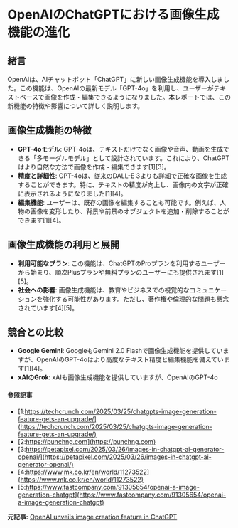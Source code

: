 # OpenAIのChatGPTにおける画像生成機能の進化

## 緒言

OpenAIは、AIチャットボット「ChatGPT」に新しい画像生成機能を導入しました。この機能は、OpenAIの最新モデル「GPT-4o」を利用し、ユーザーがテキストベースで画像を作成・編集できるようになりました。本レポートでは、この新機能の特徴や影響について詳しく説明します。

## 画像生成機能の特徴

- **GPT-4oモデル**: GPT-4oは、テキストだけでなく画像や音声、動画を生成できる「多モーダルモデル」として設計されています。これにより、ChatGPTはより自然な方法で画像を作成・編集できます[1][3]。
- **精度と詳細性**: GPT-4oは、従来のDALL-E 3よりも詳細で正確な画像を生成することができます。特に、テキストの精度が向上し、画像内の文字が正確に表示されるようになりました[1][4]。
- **編集機能**: ユーザーは、既存の画像を編集することも可能です。例えば、人物の画像を変形したり、背景や前景のオブジェクトを追加・削除することができます[1][4]。

## 画像生成機能の利用と展開

- **利用可能なプラン**: この機能は、ChatGPTのProプランを利用するユーザーから始まり、順次Plusプランや無料プランのユーザーにも提供されます[1][5]。
- **社会への影響**: 画像生成機能は、教育やビジネスでの視覚的なコミュニケーションを強化する可能性があります。ただし、著作権や倫理的な問題も懸念されています[4][5]。

## 競合との比較

- **Google Gemini**: GoogleもGemini 2.0 Flashで画像生成機能を提供していますが、OpenAIのGPT-4oはより高度なテキスト精度と編集機能を備えています[1][4]。
- **xAIのGrok**: xAIも画像生成機能を提供していますが、OpenAIのGPT-4o

#### 参照記事
- [1:https://techcrunch.com/2025/03/25/chatgpts-image-generation-feature-gets-an-upgrade/](https://techcrunch.com/2025/03/25/chatgpts-image-generation-feature-gets-an-upgrade/)
- [2:https://punchng.com](https://punchng.com)
- [3:https://petapixel.com/2025/03/26/images-in-chatgpt-ai-generator-openai/](https://petapixel.com/2025/03/26/images-in-chatgpt-ai-generator-openai/)
- [4:https://www.mk.co.kr/en/world/11273522](https://www.mk.co.kr/en/world/11273522)
- [5:https://www.fastcompany.com/91305654/openai-a-image-generation-chatgpt](https://www.fastcompany.com/91305654/openai-a-image-generation-chatgpt)


**元記事:** [OpenAI unveils image creation feature in ChatGPT](https://punchng.com/openai-unveils-image-creation-feature-in-chatgpt/)